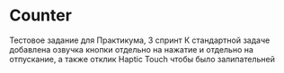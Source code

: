 # Counter
Тестовое задание для Практикума, 3 спринт
К стандартной задаче добавлена озвучка кнопки отдельно на нажатие и отдельно на отпускание, а также отклик Haptic Touch чтобы было залипательней

